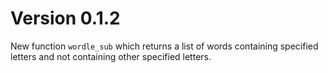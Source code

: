 # Version 0.1.2

New function `wordle_sub` which returns a list of words containing specified letters and not containing other specified letters.
